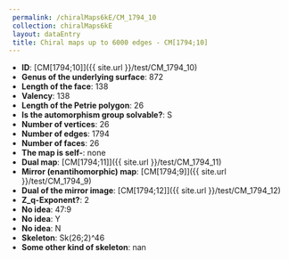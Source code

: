 ```yaml
--- 
 permalink: /chiralMaps6kE/CM_1794_10 
 collection: chiralMaps6kE
 layout: dataEntry
 title: Chiral maps up to 6000 edges - CM[1794;10]
---
```


- **ID**: [CM[1794;10]]({{ site.url }}/test/CM_1794_10)
- **Genus of the underlying surface**: 872
- **Length of the face**: 138
- **Valency**: 138
- **Length of the Petrie polygon**: 26
- **Is the automorphism group solvable?**: S
- **Number of vertices**: 26
- **Number of edges**: 1794
- **Number of faces**: 26
- **The map is self-**: none
- **Dual map**: [CM[1794;11]]({{ site.url }}/test/CM_1794_11)
- **Mirror (enantihomorphic) map**: [CM[1794;9]]({{ site.url }}/test/CM_1794_9)
- **Dual of the mirror image**: [CM[1794;12]]({{ site.url }}/test/CM_1794_12)
- **Z_q-Exponent?**: 2
- **No idea**:  47:9
- **No idea**: Y
- **No idea**: N
- **Skeleton**: Sk(26;2)^46
- **Some other kind of skeleton**: nan
